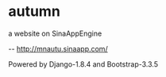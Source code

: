 # autumn
a website on SinaAppEngine

-- http://mnautu.sinaapp.com/

Powered by Django-1.8.4 and Bootstrap-3.3.5

